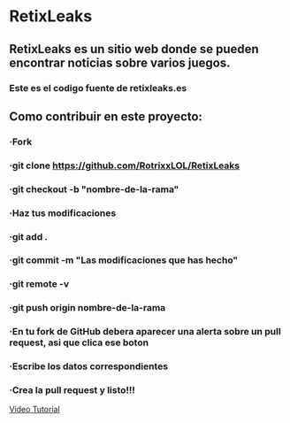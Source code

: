 # RetixLeaks
## RetixLeaks es un sitio web donde se pueden encontrar noticias sobre varios juegos.
### Este es el codigo fuente de retixleaks.es
## Como contribuir en este proyecto:

### ·Fork
### ·git clone https://github.com/RotrixxLOL/RetixLeaks
### ·git checkout -b "nombre-de-la-rama"
### ·Haz tus modificaciones
### ·git add .
### ·git commit -m "Las modificaciones que has hecho"
### ·git remote -v
### ·git push origin nombre-de-la-rama
### ·En tu fork de GitHub debera aparecer una alerta sobre un pull request, asi que clica ese boton
### ·Escribe los datos correspondientes
### ·Crea la pull request y listo!!!

<a href="https://youtu.be/_M8oalUyz10?t=289" type="h2" target="_blank">Video Tutorial</a>
